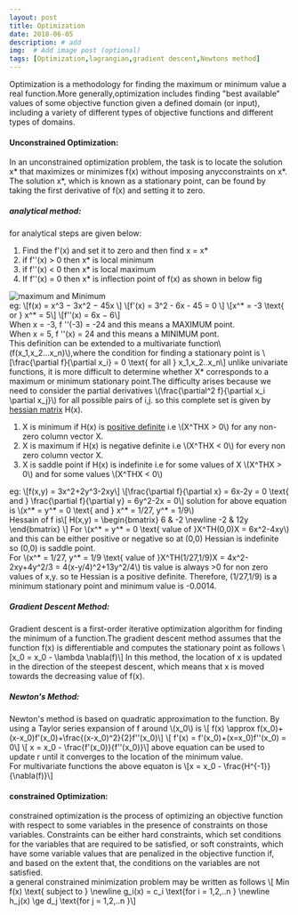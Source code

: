 ```yaml
---
layout: post
title: Optimization 
date: 2018-06-05 
description: # add
img:  # Add image post (optional)
tags: [Optimization,lagrangian,gradient descent,Newtons method]
---
```

Optimization is a methodology for finding the maximum or minimum value a real function.More generally,optimization includes finding 
"best available" values of some objective function given a defined domain (or input), including a variety of different types of objective 
functions and different types of domains.  
#### Unconstrained Optimization:  
In an unconstrained optimization problem, the task is to locate the solution x* that maximizes or minimizes f(x) without imposing anycconstraints on x*. The solution x*, which is known as a stationary point, can be found by taking the first derivative of f(x) and setting it to zero.
##### analytical method:
for analytical steps are given below:
1. Find the f'(x) and set it to zero and then find x = x*  
2. if f''(x) > 0  then x* is local minimum   
3. if f''(x) < 0  then x* is local maximum    
4. If f''(x) = 0 then x* is inflection point of f(x) as shown in below fig  

![maximum and Minimum]({{site.baseurl}}/assets/img/max_min.jpg)  
eg: \\[f(x) = x^3 − 3x^2 − 45x \\]
\\[f'(x) = 3^2 - 6x - 45 = 0 \\]
\\[x^* = -3 \text{ or } x^* = 5\\]
\\[f''(x) = 6x − 6\\]  
When x = -3, f ''(-3) = -24 and this means a MAXIMUM point.  
When x = 5, f ''(x) = 24 and this means a MINIMUM pont.   
This definition can be extended to a multivariate function\\(f(x_1,x_2...x_n)\\),where the condition for finding a stationary point is \\[\frac{\partial f}{\partial x_i} = 0 \text{ for all } x_1,x_2..x_n\\]
unlike univariate functions, it is more difficult to determine whether X* corresponds to a maximum or minimum stationary point.The difficulty arises because we need to consider the partial derivatives \\(\frac{\partial^2 f}{\partial x_i \partial x_j}\\) for all possible pairs of i,j. so this complete set is given by [hessian matrix](https://en.wikipedia.org/wiki/Hessian_matrix) H(x).  
1. X is minimum if H(x) is [positive definite](https://en.wikipedia.org/wiki/Positive-definite_matrix) i.e \\(X^THX > 0\\) for any non-zero column vector X.
2. X is maximum if H(x) is negative definite i.e \\(X^THX < 0\\) for every non zero column vector X.
3. X is saddle point if H(x) is indefinite i.e for some values of X \\(X^THX > 0\\) and for some values \\(X^THX < 0\\)  

eg: \\[f(x,y) = 3x^2+2y^3-2xy\\]
\\[\frac{\partial f}{\partial x} = 6x-2y = 0 \text{ and } \frac{\partial f}{\partial y} = 6y^2-2x = 0\\]
solution for above equation is \\(x^* = y^* = 0 \text{ and } x^* = 1/27, y^* = 1/9\\)  
Hessain of f is\\[ H(x,y) =   \begin{bmatrix} 6 & -2 \newline -2 & 12y  \end{bmatrix} \\]
For \\(x^* = y^* = 0 \text{ value of }X^TH(0,0)X = 6x^2-4xy\\) and this can be either positive or negative so at (0,0) Hessian is indefinite so (0,0) is saddle point.  
For \\(x^* = 1/27, y^* = 1/9 \text{ value of }X^TH(1/27,1/9)X = 4x^2-2xy+4y^2/3 = 4(x-y/4)^2+13y^2/4\\) tis value is always >0 for non zero values of x,y. so te Hessian is a positive definite. Therefore, (1/27,1/9) is a minimum stationary point and minimum value is -0.0014.  
##### Gradient Descent Method:  
Gradient descent is a first-order iterative optimization algorithm for finding the minimum of a function.The gradient descent method assumes that the function f(x) is differentiable and computes the stationary point as follows
\\[x_0 = x_0 - \lambda \nabla(f)\\]
In this method, the location of x is updated in the direction of the steepest descent, which means that x is moved towards the decreasing value of f(x).  
##### Newton's Method:  
Newton's method is based on quadratic approximation to the function. By using a Taylor series expansion of f around \\(x_0\\) is
\\[ f(x) \approx f(x_0)+(x-x_0)f'(x_0)+\frac{(x-x_0)^2}{2}f''(x_0)\\]
\\[ f'(x) = f'(x_0)+(x=x_0)f''(x_0) = 0\\]
\\[ x = x_0 - \frac{f'(x_0)}{f''(x_0)}\\]
above equation can be used to update r until it converges to the location of the minimum value.  
For multivariate functions the above equaton is \\[x = x_0 - \frac{H^{-1}}{\nabla(f)}\\]  
#### constrained Optimization:  
constrained optimization is the process of optimizing an objective function with respect to some variables in the presence of constraints on those variables. Constraints can be either hard constraints, which set conditions for the variables that are required to be satisfied, or soft constraints, which have some variable values that are penalized in the objective function if, and based on the extent that, the conditions on the variables are not satisfied.  
a general constrained minimization problem may be written as follows 
\\[ Min f(x) \text{ subject to } \newline g_i(x) = c_i \text{for i = 1,2,..n } \newline h_j(x) \ge d_j \text{for j = 1,2,..n }\\]



